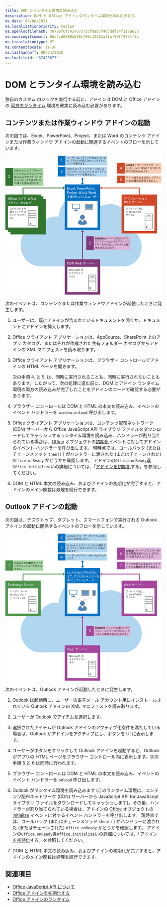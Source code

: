 ```yaml
---
title: DOM とランタイム環境を読み込む
description: DOM と Office アドインのランタイム環境を読み込みます。
ms.date: 07/08/2021
ms.localizationpriority: medium
ms.openlocfilehash: 707b6f6f743767571cf0ab7f465ddf84f117a63b
ms.sourcegitcommit: 0be4cd0680d638cf96c12263a71af59ff9f51f5a
ms.translationtype: MT
ms.contentlocale: ja-JP
ms.lasthandoff: 08/24/2022
ms.locfileid: "67423077"
---
```

# <a name="load-the-dom-and-runtime-environment"></a>DOM とランタイム環境を読み込む

独自のカスタム ロジックを実行する前に、アドインは DOM と Office アドインの [両方のランタイム](../testing/runtimes.md) 環境を確実に読み込む必要があります。

## <a name="startup-of-a-content-or-task-pane-add-in"></a>コンテンツまたは作業ウィンドウ アドインの起動

次の図では、Excel、PowerPoint、Project、または Word のコンテンツ アドインまたは作業ウィンドウ アドインの起動に関連するイベントのフローを示しています。

![コンテンツまたは作業ウィンドウ アドインを開始するときのイベントのフロー。](../images/office15-app-sdk-loading-dom-agave-runtime.png)

次のイベントは、コンテンツまたは作業ウィンドウアドインが起動したときに発生します。

1. ユーザーは、既にアドインが含まれているドキュメントを開くか、ドキュメントにアドインを挿入します。

2. Office クライアント アプリケーションは、AppSource、SharePoint 上のアプリ カタログ、またはそれが作成された共有フォルダー カタログからアドインの XML マニフェストを読み取ります。

3. Office クライアント アプリケーションは、ブラウザー コントロールでアドインの HTML ページを開きます。

    次の手順 4. と 5. は、同時に実行されることも、同時に実行されないこともあります。したがって、次の処理に進む前に、DOM とアドイン ランタイム環境の両方の読み込みが完了したことをアドインのコードで確認する必要があります。

4. ブラウザー コントロールは DOM と HTML の本文を読み込み、イベントのイベント ハンドラーを `window.onload` 呼び出します。

5. Office クライアント アプリケーションは、コンテンツ配布ネットワーク (CDN) サーバーから Office JavaScript API ライブラリ ファイルをダウンロードしてキャッシュするランタイム環境を読み込み、ハンドラーが割り当てられている場合は、[Office](/javascript/api/office) オブジェクトの[初期化](/javascript/api/office#Office_initialize_reason_)イベントに対してアドインのイベント ハンドラーを呼び出します。 現時点では、コールバック (またはチェーンメソッド `then()` ) がハンドラーに渡された (またはチェーンされた) `Office.onReady` かどうかを確認します。 アドインの`Office.onReady`違`Office.initialize`いの詳細については、「[アドインを初期化](initialize-add-in.md)する」を参照してください。

6. DOM と HTML 本文の読み込み、およびアドインの初期化が完了すると、アドインのメイン関数は処理を続行できます。

## <a name="startup-of-an-outlook-add-in"></a>Outlook アドインの起動

次の図は、デスクトップ、タブレット、スマートフォンで実行される Outlook アドインの起動に関係するイベントのフローを示しています。

![Outlook アドインを起動するときのイベントのフロー。](../images/outlook15-loading-dom-agave-runtime.png)

次のイベントは、Outlook アドインが起動したときに発生します。

1. Outlook は起動時に、ユーザーの電子メール アカウント用にインストールされている Outlook アドインの XML マニフェストを読み取ります。

2. ユーザーが Outlook でアイテムを選択します。

3. 選択されたアイテムが Outlook アドインのアクティブ化条件を満たしている場合は、Outlook がアドインをアクティブにし、ボタンを UI に表示します。

4. ユーザーがボタンをクリックして Outlook アドインを起動すると、Outlook がアプリの HTML ページをブラウザー コントロール内に表示します。次の手順 5 と 6 は同時に行われます。

5. ブラウザー コントロールは DOM と HTML の本文を読み込み、イベントのイベント ハンドラーを `onload` 呼び出します。

6. Outlook がランタイム環境を読み込みます (このランタイム環境は、コンテンツ配布ネットワーク (CDN) サーバーから JavaScript API for JavaScript ライブラリ ファイルをダウンロードしてキャッシュします)。その後、ハンドラーが割り当てられている場合は、アドインの [Office](/javascript/api/office#Office_initialize_reason_) オブジェクトの [initialize](/javascript/api/office) イベントに対するイベント ハンドラーを呼び出します。 現時点では、コールバック (またはチェーンメソッド `then()` ) がハンドラーに渡された (またはチェーンされた) `Office.onReady` かどうかを確認します。 アドインの`Office.onReady`違`Office.initialize`いの詳細については、「[アドインを初期化](initialize-add-in.md)する」を参照してください。

7. DOM と HTML 本文の読み込み、およびアドインの初期化が完了すると、アドインのメイン関数は処理を続行できます。

## <a name="see-also"></a>関連項目

- [Office JavaScript API について](understanding-the-javascript-api-for-office.md)
- [Office アドインを初期化する](initialize-add-in.md)
- [Office アドインのランタイム](../testing/runtimes.md)
